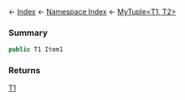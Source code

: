← [Index](Api-Index) ← [Namespace Index](Namespace-Index) ← [MyTuple<T1, T2>](VRage.MyTuple`2)

### Summary

```csharp
public T1 Item1
```

### Returns

[T1]()

